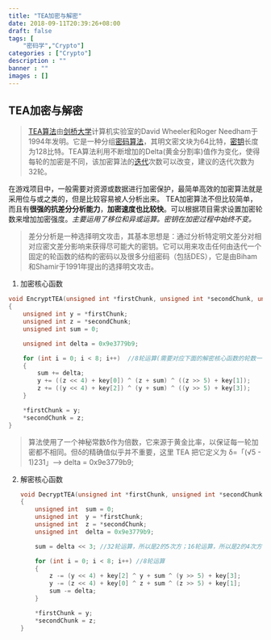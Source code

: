```yaml
---
title: "TEA加密与解密"
date: 2018-09-11T20:39:26+08:00
draft: false
tags: [
    "密码学","Crypto"]
categories : ["Crypto"]
description : ""
banner : ""
images : []
---
```



## TEA加密与解密

> [TEA算法](https://baike.baidu.com/item/TEA%E7%AE%97%E6%B3%95/10167844)由[剑桥大学](https://baike.baidu.com/item/%E5%89%91%E6%A1%A5%E5%A4%A7%E5%AD%A6/278542)计算机实验室的David Wheeler和Roger Needham于1994年发明。它是一种分组[密码算法](https://baike.baidu.com/item/%E5%AF%86%E7%A0%81%E7%AE%97%E6%B3%95)，其明文密文块为64比特，[密钥](https://baike.baidu.com/item/%E5%AF%86%E9%92%A5)长度为128比特。TEA算法利用不断增加的Delta(黄金分割率)值作为变化，使得每轮的加密是不同，该加密算法的[迭代](https://baike.baidu.com/item/%E8%BF%AD%E4%BB%A3)次数可以改变，建议的迭代次数为32轮。 

在游戏项目中，一般需要对资源或数据进行加密保护，最简单高效的加密算法就是采用位与或之类的，但是比较容易被人分析出来。 TEA加密算法不但比较简单，而且有**很强的抗差分分析能力**，**加密速度也比较快**。可以根据项目需求设置加密轮数来增加加密强度。*主要运用了移位和异或运算。密钥在加密过程中始终不变。* 

> 差分分析是一种选择明文攻击，其基本思想是：通过分析特定明文差分对相对应密文差分影响来获得尽可能大的密钥。它可以用来攻击任何由迭代一个固定的轮函数的结构的密码以及很多分组密码（包括DES），它是由Biham和Shamir于1991年提出的选择明文攻击。

1. 加密核心函数

```c++
void EncryptTEA(unsigned int *firstChunk, unsigned int *secondChunk, unsigned int* key)
{
    unsigned int y = *firstChunk;
    unsigned int z = *secondChunk;
    unsigned int sum = 0;

    unsigned int delta = 0x9e3779b9;

    for (int i = 0; i < 8; i++)  //8轮运算(需要对应下面的解密核心函数的轮数一样)
    {
        sum += delta;
        y += ((z << 4) + key[0]) ^ (z + sum) ^ ((z >> 5) + key[1]);
        z += ((y << 4) + key[2]) ^ (y + sum) ^ ((y >> 5) + key[3]);
    }

    *firstChunk = y;
    *secondChunk = z;
}
```

> 算法使用了一个神秘常数δ作为倍数，它来源于黄金比率，以保证每一轮加密都不相同。但δ的精确值似乎并不重要，这里 TEA 把它定义为 δ=「(√5 - 1)231」-->  delta = 0x9e3779b9;  

2. 解密核心函数 

   ```c++
   void DecryptTEA(unsigned int *firstChunk, unsigned int *secondChunk, unsigned int* key)
   {
       unsigned int  sum = 0;
       unsigned int  y = *firstChunk;
       unsigned int  z = *secondChunk;
       unsigned int  delta = 0x9e3779b9;
   
       sum = delta << 3; //32轮运算，所以是2的5次方；16轮运算，所以是2的4次方；8轮运算，所以是2的3次方
   
       for (int i = 0; i < 8; i++) //8轮运算
       {
           z -= (y << 4) + key[2] ^ y + sum ^ (y >> 5) + key[3];
           y -= (z << 4) + key[0] ^ z + sum ^ (z >> 5) + key[1];
           sum -= delta;
       }
   
       *firstChunk = y;
       *secondChunk = z;
   }
   ```

   